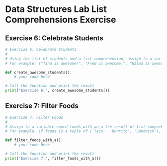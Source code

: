 <h1>
  <span class="headline">Data Structures Lab</span>
  <span class="subhead">List Comprehensions Exercise</span>
</h1>

## Exercise 6: Celebrate Students

```python
# Exercise 6: Celebrate Students
#
# Using the list of students and a list comprehension, assign to a variable named awesome_students a new list containing strings.
# For example: ["Tina is awesome!", "Fred is awesome!", "Wilma is awesome!"]

def create_awesome_students():
    # your code here

# Call the function and print the result
print('Exercise 6:', create_awesome_students())
```

## Exercise 7: Filter Foods

```python
# Exercise 7: Filter Foods
#
# Assign to a variable named foods_with_an_a the result of list comprehension that filters the foods tuple to only include food strings that contain the letter 'a'.
# For example, if foods is a tuple of ('Taco', 'Burrito', 'Sandwich'), foods_with_an_a would be a list equal to ['Taco', 'Sandwich']

def filter_foods_with_a():
    # your code here

# Call the function and print the result
print('Exercise 7:', filter_foods_with_a())
```
